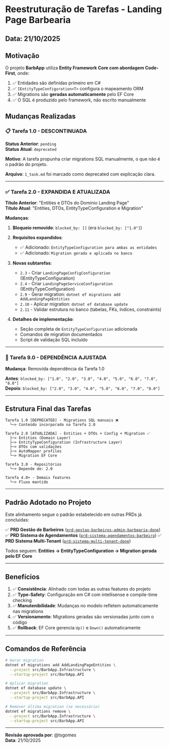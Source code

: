 # Reestruturação de Tarefas - Landing Page Barbearia

## Data: 21/10/2025

## Motivação

O projeto **BarbApp** utiliza **Entity Framework Core com abordagem Code-First**, onde:

1. ✅ Entidades são definidas primeiro em C#
2. ✅ `IEntityTypeConfiguration<T>` configura o mapeamento ORM
3. ✅ Migrations são **geradas automaticamente** pelo EF Core
4. ✅ O SQL é produzido pelo framework, não escrito manualmente

## Mudanças Realizadas

### 📋 Tarefa 1.0 - DESCONTINUADA

**Status Anterior**: `pending`  
**Status Atual**: `deprecated`

**Motivo**: A tarefa propunha criar migrations SQL manualmente, o que não é o padrão do projeto.

**Arquivo**: `1_task.md` foi marcado como deprecated com explicação clara.

---

### ✅ Tarefa 2.0 - EXPANDIDA E ATUALIZADA

**Título Anterior**: "Entities e DTOs do Domínio Landing Page"  
**Título Atual**: "Entities, DTOs, EntityTypeConfiguration e Migration"

**Mudanças**:

1. **Bloqueio removido**: `blocked_by: []` (era `blocked_by: ["1.0"]`)
2. **Requisitos expandidos**:
   - ✅ Adicionado: `EntityTypeConfiguration para ambas as entidades`
   - ✅ Adicionado: `Migration gerada e aplicada no banco`

3. **Novas subtarefas**:
   - `2.3` - Criar `LandingPageConfigConfiguration` (IEntityTypeConfiguration)
   - `2.4` - Criar `LandingPageServiceConfiguration` (IEntityTypeConfiguration)
   - `2.9` - Gerar migration: `dotnet ef migrations add AddLandingPageEntities`
   - `2.10` - Aplicar migration: `dotnet ef database update`
   - `2.11` - Validar estrutura no banco (tabelas, FKs, índices, constraints)

4. **Detalhes de implementação**:
   - Seção completa de `EntityTypeConfiguration` adicionada
   - Comandos de migration documentados
   - Script de validação SQL incluído

---

### 📝 Tarefa 9.0 - DEPENDÊNCIA AJUSTADA

**Mudança**: Removida dependência da Tarefa 1.0

**Antes**: `blocked_by: ["1.0", "2.0", "3.0", "4.0", "5.0", "6.0", "7.0", "8.0"]`  
**Depois**: `blocked_by: ["2.0", "3.0", "4.0", "5.0", "6.0", "7.0", "8.0"]`

---

## Estrutura Final das Tarefas

```
Tarefa 1.0 [DEPRECATED] - Migrations SQL manuais ❌
  └─> Conteúdo incorporado na Tarefa 2.0

Tarefa 2.0 [ATUALIZADA] - Entities + DTOs + Config + Migration ✅
  ├─> Entities (Domain Layer)
  ├─> EntityTypeConfiguration (Infrastructure Layer)
  ├─> DTOs com validações
  ├─> AutoMapper profiles
  └─> Migration EF Core

Tarefa 3.0 - Repositórios
  └─> Depende de: 2.0

Tarefa 4.0+ - Demais features
  └─> Fluxo mantido
```

---

## Padrão Adotado no Projeto

Este alinhamento segue o padrão estabelecido em outras PRDs já concluídas:

✅ **PRD Gestão de Barbeiros** ([`prd-gestao-barbeiros-admin-barbearia-done`](../prd-gestao-barbeiros-admin-barbearia-done/))
✅ **PRD Sistema de Agendamentos** ([`prd-sistema-agendamentos-barbeiro`](../prd-sistema-agendamentos-barbeiro/))
✅ **PRD Sistema Multi-Tenant** ([`prd-sistema-multi-tenant-done`](../prd-sistema-multi-tenant-done/))

Todos seguem: **Entities → EntityTypeConfiguration → Migration gerada pelo EF Core**

---

## Benefícios

1. ✅ **Consistência**: Alinhado com todas as outras features do projeto
2. ✅ **Type-Safety**: Configuração em C# com intellisense e compile-time checking
3. ✅ **Manutenibilidade**: Mudanças no modelo refletem automaticamente nas migrations
4. ✅ **Versionamento**: Migrations geradas são versionadas junto com o código
5. ✅ **Rollback**: EF Core gerencia `Up()` e `Down()` automaticamente

---

## Comandos de Referência

```bash
# Gerar migration
dotnet ef migrations add AddLandingPageEntities \
  --project src/BarbApp.Infrastructure \
  --startup-project src/BarbApp.API

# Aplicar migration
dotnet ef database update \
  --project src/BarbApp.Infrastructure \
  --startup-project src/BarbApp.API

# Remover última migration (se necessário)
dotnet ef migrations remove \
  --project src/BarbApp.Infrastructure \
  --startup-project src/BarbApp.API
```

---

**Revisão aprovada por**: @tsgomes  
**Data**: 21/10/2025
